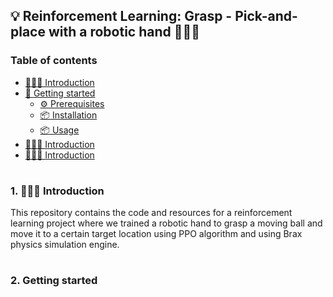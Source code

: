 ## 💡 Reinforcement Learning: Grasp - Pick-and-place with a robotic hand 👨🏻‍💻

### Table of contents

- [👨🏻‍💻 Introduction](#introduction)
- [🚀 Getting started](#getting-started)
	* [⚙️ Prerequisites](#prerequisites)
	* [📦 Installation](#installation)
	* [📦 Usage](#usage)
- [👨🏻‍💻 Introduction](#introduction)
- [👨🏻‍💻 Introduction](#introduction)

#

<a id="introduction" />

### 1. 👨🏻‍💻 Introduction

This repository contains the code and resources for a reinforcement learning project where we trained a robotic hand to grasp a moving ball and move it to a certain target location using PPO algorithm and using Brax physics simulation engine.

#

<a id="getting-started" />

### 2.  Getting started
